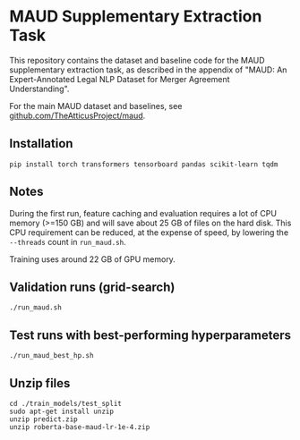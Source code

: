 # MAUD Supplementary Extraction Task

This repository contains the dataset and baseline code for the MAUD supplementary
extraction task, as described in the appendix of
"MAUD: An Expert-Annotated Legal NLP Dataset for Merger Agreement Understanding".

For the main MAUD dataset and baselines, see [github.com/TheAtticusProject/maud](http://github.com/TheAtticusProject/maud).

## Installation
```
pip install torch transformers tensorboard pandas scikit-learn tqdm
```

## Notes
During the first run, feature caching and evaluation requires a lot of CPU memory (>=150 GB)
and will
save about 25 GB of files on the hard disk.
This CPU requirement can be reduced, at the expense of speed,
by lowering the `--threads` count in `run_maud.sh`.

Training uses around 22 GB of GPU memory.


## Validation runs (grid-search)

`./run_maud.sh`

## Test runs with best-performing hyperparameters

`./run_maud_best_hp.sh`

## Unzip files
```
cd ./train_models/test_split
sudo apt-get install unzip
unzip predict.zip
unzip roberta-base-maud-lr-1e-4.zip
```
